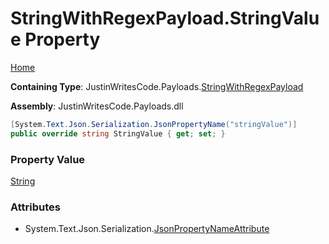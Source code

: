 # StringWithRegexPayload\.StringValue Property

[Home](../../../README.md)

**Containing Type**: JustinWritesCode\.Payloads\.[StringWithRegexPayload](../README.md)

**Assembly**: JustinWritesCode\.Payloads\.dll

```csharp
[System.Text.Json.Serialization.JsonPropertyName("stringValue")]
public override string StringValue { get; set; }
```

### Property Value

[String](https://docs.microsoft.com/en-us/dotnet/api/system.string)

### Attributes

* System\.Text\.Json\.Serialization\.[JsonPropertyNameAttribute](https://docs.microsoft.com/en-us/dotnet/api/system.text.json.serialization.jsonpropertynameattribute)

